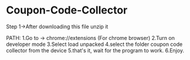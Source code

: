 # Coupon-Code-Collector
Step 1->After downloading this file unzip it 

PATH: 1.Go to -> chrome://extensions (For chrome browser)
      2.Turn on developer mode
      3.Select load unpacked
      4.select the folder coupon code collector from the device
      5.that's it, wait for the program to work.
      6.Enjoy.
